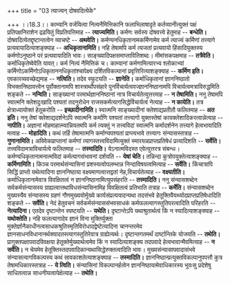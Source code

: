 +++
title = "03 त्याज्यन् दोषवदित्येके"

+++
।।18.3।। काम्यानि वर्जयित्वा नित्यनैमित्तिकानि फलाभिलाषादृते
कर्तव्यानीत्युक्तं पक्षं प्रतिपक्षनिराशेन द्रढयितुं विप्रतिपत्तिमाह --
**त्याज्यमिति।** कर्मणः सर्वस्य दोषवत्त्वे हेतुमाह -- **बन्धेति।**
दोषवदित्येतद्दृष्टान्तत्वेन व्याचष्टे -- **अथवेति।**
कर्मण्यनधिकृतानामकर्मिणामेव कर्म त्याज्यं कर्मिणां तत्त्यागे
प्रत्यवायादित्याशङ्क्याह -- **अधिकृतानामिति।** नहि तेषामपि कर्म त्यजतां
प्रत्यवायो हिंसादियुक्तस्य कर्मणोऽनुष्ठाने परं प्रत्यवायादिति भावः।
साङ्ख्यादिपक्षसमाप्तावितिशब्दः। मीमांसकपक्षमाह -- **तत्रैवेति।**
कर्माधिकृतेष्वेवेति यावत्। कर्म नित्यं नैमित्तिकं च। काम्यानां
कर्मणामित्यारभ्य श्लोकाभ्यां कर्मिणोऽकर्मिणोऽधिकृताननधिकृतांश्चापेक्ष्य
दर्शितविकल्पानां प्रवृत्तिरित्याशङ्क्याह -- **कर्मिण इति।**
एवकारव्यवच्छेद्यमाह -- **नत्विति।** तदेव स्फुटयति -- **ज्ञानेति।**
कर्माधिकृतानां ज्ञाननिष्ठातो विभक्तनिष्ठावत्त्वेन पूर्वोक्तानामपि
शास्त्रार्थोपसंहारे पुनर्विचार्यत्ववज्ज्ञाननिष्ठानामपि
विचार्यत्वमत्राविरुद्धमिति शङ्कते -- **नन्विति।** साङ्ख्यानां
परमार्थज्ञाननिष्ठानां नात्र विचार्यतेत्युत्तरमाह -- **न तेषामिति।** ननु
तेषामपि स्वात्मनि क्लेशदुःखादि पश्यतां तदनुरोधेन
राजसकर्मत्यागसिद्धेर्विचार्यत्वं नेत्याह -- **न कायेति।** तत्र
क्षेत्राध्यायोक्तं हेतूकरोति -- **इच्छादीनामिति।** स्वात्मनि
साङ्ख्यादीनां क्लेशाद्यप्रतीतौ फलितमाह -- **अत इति।** ननु तेषां
क्लेशाद्यदर्शनेऽपि स्वात्मनि कर्माणि पश्यतां तत्त्यागो युक्तस्तेषां
कायक्लेशादिकरत्वान्नेत्याह -- **नापीति।** अज्ञानां
मोहमाहात्म्यान्नियतमपि कर्म त्यक्तुं न तत्त्वविदां स्वात्मनि
कर्मादर्शनेन तत्त्यागे हेत्वभावादिति मत्वाह -- **मोहादिति।** कथं तर्हि
तेषामात्मनि कर्माण्यपश्यतां प्राप्त्यभावे तत्त्यागः संन्यासस्तत्राह --
**गुणानामिति।** अविवेकप्राप्तानां कर्मणां त्यागस्तत्त्वविदामित्युक्तं
स्मारयन्नप्राप्तप्रतिषेधं प्रत्यादिशति -- **सर्वेति।**
तत्त्वविदामत्राविचार्यत्वे फलितमाह -- **तस्मादिति।** येऽनात्मविदस्त
एवेत्युत्तरत्र संबन्धः। कर्मण्यधिकृतानामनात्मविदां कर्मत्यागसंभावनां
दर्शयति -- **येषां चेति।** तन्निन्दा कुत्रोपयुक्तेत्याशङ्क्याह --
**कर्मिणामिति।** किञ्च परमार्थसंन्यासिनां प्रशस्यत्वोपलम्भान्न
निन्दाविषयत्वमित्याह -- **सर्वेति।** किंचात्रापि सिद्धिं प्राप्तो
यथेत्यादिना ज्ञाननिष्ठाया वक्ष्यमाणत्वात्तद्वतां नेह,विचार्यतेत्याह --
**वक्ष्यतीति।** कर्माधिकृतानामेवात्र विवक्षितत्वं न
ज्ञाननिष्ठानामित्युपसंहरति -- **तस्मादिति।** ननु संन्यासशब्देन
सर्वकर्मसंन्यासस्य ग्राह्यत्वात्तथाविधसंन्यासिनामिह विवक्षितत्वं
प्रतिभाति तत्राह -- **कर्मेति।** संन्यासशब्देन मुख्यस्यैव संन्यासस्य
ग्रहणं गौणमुख्ययोर्मुख्ये कार्यसंप्रत्ययादन्यथा तदसंभवे
हेतूक्तिवैयर्थ्यादप्राप्तप्रतिषेधादिति शङ्कते -- **सर्वेति।** नेदं
हेतुवचनं सर्वकर्मसंन्याससंभवसाधकं कर्मफलत्यागस्तुतिपरत्वादिति परिहरति --
**नेत्यादिना।** एतदेव दृष्टान्तेन स्पष्टयति -- **यथेति।** दृष्टान्तेऽपि
यथाश्रुतार्थत्वं किं न स्यादित्याशङ्क्याह -- **यथोक्तेति।** नहि
फलत्यागादेव ज्ञानं विना मुक्तिर्युक्ता
मुक्तेर्ज्ञानैकाधीनत्वसाधकश्रुतिस्मृतिविरोधादद्वेष्टेत्यादिना चानन्तरमेव
ज्ञानसाधनविधानानर्थक्यादतस्त्यागस्तुतिरेवात्र ग्राह्येत्यर्थः।
दृष्टान्तगतमर्थं दार्ष्टान्तिके योजयति -- **तथेति।**
प्रागुक्तपक्षापवादविवक्षया हेतूक्तेर्मुख्यार्थत्वमेव किं न
स्यादित्याशङ्क्य तदपवादे हेत्वभावान्मैवमित्याह -- **न** **सर्वेति।** न
चेयमेव हेतूक्तिस्तदपवादिकान्यथासिद्धेरुक्तत्वादिति भावः।
मुख्यसंन्यासापवादासंभवे संन्यासत्यागविकल्पस्य कथं सावकाशतेत्याशङ्क्याह
-- **तस्मादिति।** ज्ञाननिष्ठान्प्रत्युक्तविकल्पानुपपत्तौ कुत्र
तेषामधिकारस्तत्राह -- **ये त्विति।** संन्यासिनां विकल्पानर्हत्वेन
ज्ञाननिष्ठायामेवाधिकारस्य भूयःसु प्रदेशेषु साधितत्वान्न
साधनीयत्वापेक्षेत्याह -- **तथेति।**
